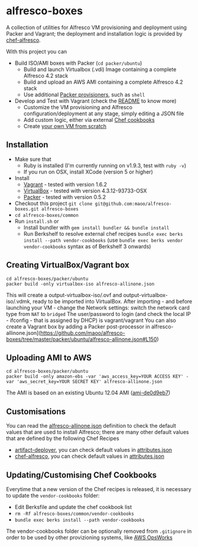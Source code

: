 alfresco-boxes
================

A collection of utilities for Alfresco VM provisioning and deployment using Packer and Vagrant; the deployment and installation logic is provided by [chef-alfresco](https://github.com/maoo/chef-alfresco).

With this project you can
* Build ISO/AMI boxes with Packer (```cd packer/ubuntu```)
  * Build and launch Virtualbox (.vdi) Image containing a complete Alfresco 4.2 stack
  * Build and upload an AWS AMI containing a complete Alfresco 4.2 stack
  * Use additional [Packer provisioners](https://github.com/maoo/alfresco-boxes/tree/master/packer/ubuntu/alfresco-allinone.json#L136), such as ```shell```
* Develop and Test with Vagrant (check the [README](https://github.com/maoo/alfresco-boxes/tree/master/vagrant/README.md) to know more)
  * Customize the VM provisioning and Alfresco configuration/deployment at any stage, simply editing a JSON file
  * Add custom logic, either via external [Chef cookbooks](https://github.com/maoo/alfresco-boxes/tree/master/common/Berksfile)
  * Create [your own VM from scratch](https://github.com/maoo/alfresco-boxes/tree/master/vagrant/dev/alfresco-allinone-dev.json)

Installation
---
* Make sure that
  * Ruby is installed (I'm currently running on v1.9.3, test with ```ruby -v```)
  * If you run on OSX, install XCode (version 5 or higher)
* Install
  * [Vagrant](http://downloads.vagrantup.com) - tested with version 1.6.2
  * [VirtualBox](https://www.virtualbox.org) - tested with version 4.3.12-93733-OSX
  * [Packer](http://www.packer.io/downloads.html) - tested with version 0.5.2
* Checkout this project ```git clone git@github.com:maoo/alfresco-boxes.git alfresco-boxes```
* ```cd alfresco-boxes/common```
* Run ```install.sh``` or
  * Install bundler with ```gem install bundler && bundle install```
  * Run Berkshelf to resolve external chef recipes ```bundle exec berks install --path vendor-cookbooks``` (use ```bundle exec berks vendor vendor-cookbooks``` syntax as of Berkshelf 3 onwards)

Creating VirtualBox/Vagrant box
---
```
cd alfresco-boxes/packer/ubuntu
packer build -only virtualbox-iso alfresco-allinone.json
```
This will create a output-virtualbox-iso/<box-name>.ovf and output-virtualbox-iso/<box-name>.vdmk, ready to be imported into VirtualBox.
After importing - and before launching your VM - change the Network settings: switch the network card type from ```NAT``` to ```bridged```
The user/password to login (and check the local IP - ifconfig - that is assigned by DHCP) is vagrant/vagrant
You can also create a Vagrant box by adding a Packer post-processor in alfresco-allinone.json](https://github.com/maoo/alfresco-boxes/tree/master/packer/ubuntu/alfresco-allinone.json#L150)

Uploading AMI to AWS
---
```
cd alfresco-boxes/packer/ubuntu
packer build -only amazon-ebs -var 'aws_access_key=YOUR ACCESS KEY' -var 'aws_secret_key=YOUR SECRET KEY' alfresco-allinone.json
```
The AMI is based on an existing Ubuntu 12.04 AMI ([ami-de0d9eb7](http://thecloudmarket.com/image/ami-de0d9eb7--ubuntu-images-ebs-ubuntu-precise-12-04-amd64-server-20130222))

Customisations
---
You can read the [alfresco-allinone.json](https://github.com/maoo/alfresco-boxes/tree/master/packer/ubuntu/alfresco-allinone.json) definition to check the default values that are used to install Alfresco; there are many other default values that are defined by the following Chef Recipes
* [artifact-deployer](https://github.com/maoo/artifact-deployer), you can check default values in [attributes.json](https://github.com/maoo/artifact-deployer/tree/master/attributes)
* [chef-alfresco](https://github.com/maoo/chef-alfresco), you can check default values in [attributes.json](https://github.com/maoo/chef-alfresco/tree/master/attributes)

Updating/Customising Chef Cookbooks
---
Everytime that a new version of the Chef recipes is released, it is necessary to update the ```vendor-cookbooks``` folder:
* Edit Berksfile and update the chef cookbook list
* ```rm -Rf alfresco-boxes/common/vendor-cookbooks```
* ```bundle exec berks install --path vendor-cookbooks```

The vendor-cookbooks folder can be optionally removed from ```.gitignore``` in order to be used by other provizioning systems, like [AWS OpsWorks](http://docs.aws.amazon.com/opsworks/latest/userguide/workingcookbook-attributes.html)
